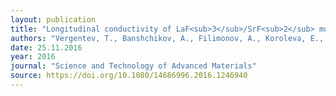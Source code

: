 ```yaml
---
layout: publication
title: "Longitudinal conductivity of LaF<sub>3</sub>/SrF<sub>2</sub> multilayer heterostructures"
authors: "Vergentev, T., Banshchikov, A., Filimonov, A., Koroleva, E., Sokolov, N., & Wurz, M. C."
date: 25.11.2016
year: 2016
journal: "Science and Technology of Advanced Materials"
source: https://doi.org/10.1080/14686996.2016.1246940
---
```

